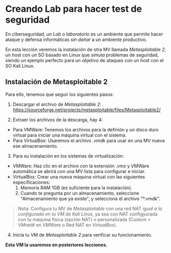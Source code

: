 # Creando Lab para hacer test de seguridad

En ciberseguridad, un _Lab_ o _laboratorio_ es un ambiente que permite hacer ataque y defensa informáticas _sin dañar_ a un ambiente productivo.

En esta lección veremos la instalación de otra MV llamada _Metasploitable 2_, un host con un SO basado en Linux que _simula_ problemas de seguridad, siendo un ejemplo perfecto para un _objetivo_ de ataques con un host con el SO Kali Linux.

## Instalación de Metasploitable 2

Para ello, tenemos que seguir los siguientes pasos:

1. Descargar el archivo de _Metasploitable 2_:
  https://sourceforge.net/projects/metasploitable/files/Metasploitable2/

2. Extraer los archivos de la descarga, hay 4:

- Para VMWare: Tenemos los archivos para la definión y un disco duro virtual para iniciar una máquina virtual con el sistema.
- Para VirtualBox: Usaremos el archivo _.vmdk_ para usar en una MV nueva ese almacenamiento.

3. Para su instalación en los sistemas de virtualización:

- VMWare: Haz clic en el archivo con la extensión _.vmx_ y VMWare automática se abrirá con una MV lista para configurar e iniciar.
- VirtualBox: Crear una nueva máquina virtual con las siguientes especificaciones:
  1. Memoria RAM 1GB (es suficiente para la instalación).
  2. Cuando te pregunta por un almacenamiento, seleccione "Almacenamiento que ya existe", y selecciona el archivo "*.vmdk".

> Nota: Configura tu MV de _Metasploitable_ con una red NAT _igual a la configurada en tu VM de Kali Linux_, ya sea con NAT configyurada con tu máquina física (opción NAT) o personalizada (Custom > VMnet# en _VMWare_ o Red NAT en _VirtualBox_).

4. Inicia tu VM de _Metasploitable 2_ para verificar su funcionamiento.

**Esta VM la usaremos en posteriores lecciones.**
